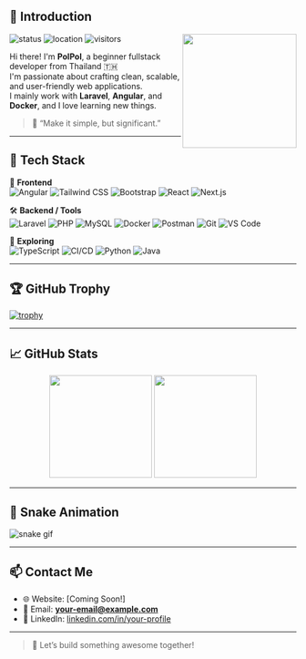 ## 👋 Introduction

<!-- Profile GIF -->
<img align='right' src='https://user-images.githubusercontent.com/5713670/87202985-820dcb80-c2b6-11ea-9f56-7ec461c497c3.gif' width='200"'>

![status](https://img.shields.io/badge/status-active-brightgreen)
![location](https://img.shields.io/badge/location-Thailand-ff69b4)
![visitors](https://komarev.com/ghpvc/?username=jirametss&color=blueviolet)

Hi there! I'm **PolPol**, a beginner fullstack developer from Thailand 🇹🇭  
I'm passionate about crafting clean, scalable, and user-friendly web applications.  
I mainly work with **Laravel**, **Angular**, and **Docker**, and I love learning new things.

> 🧠 “Make it simple, but significant.”

---

## 🚀 Tech Stack

🎨 **Frontend**  
![Angular](https://img.shields.io/badge/-Angular-DD0031?style=flat&logo=angular&logoColor=white)
![Tailwind CSS](https://img.shields.io/badge/-Tailwind%20CSS-38B2AC?style=flat&logo=tailwind-css&logoColor=white)
![Bootstrap](https://img.shields.io/badge/-Bootstrap-563D7C?style=flat&logo=bootstrap&logoColor=white)
![React](https://img.shields.io/badge/-React-61DAFB?style=flat&logo=react&logoColor=black)
![Next.js](https://img.shields.io/badge/-Next.js-000000?style=flat&logo=next.js)

🛠️ **Backend / Tools**  
![Laravel](https://img.shields.io/badge/-Laravel-F55247?style=flat&logo=laravel&logoColor=white)
![PHP](https://img.shields.io/badge/-PHP-777BB4?style=flat&logo=php&logoColor=white)
![MySQL](https://img.shields.io/badge/-MySQL-00758F?style=flat&logo=mysql&logoColor=white)
![Docker](https://img.shields.io/badge/-Docker-2496ED?style=flat&logo=docker&logoColor=white)
![Postman](https://img.shields.io/badge/-Postman-FF6C37?style=flat&logo=postman&logoColor=white)
![Git](https://img.shields.io/badge/-Git-F05032?style=flat&logo=git&logoColor=white)
![VS Code](https://img.shields.io/badge/-VS%20Code-007ACC?style=flat&logo=visual-studio-code&logoColor=white)

🧪 **Exploring**  
![TypeScript](https://img.shields.io/badge/-TypeScript-3178C6?style=flat&logo=typescript&logoColor=white)
![CI/CD](https://img.shields.io/badge/-CI/CD-0A0A0A?style=flat&logo=githubactions&logoColor=white)
![Python](https://img.shields.io/badge/-Python-3776AB?style=flat&logo=python&logoColor=white)
![Java](https://img.shields.io/badge/-Java-ED8B00?style=flat&logo=openjdk&logoColor=white)

---

## 🏆 GitHub Trophy

[![trophy](https://github-profile-trophy.vercel.app/?username=jirametss&theme=tokyonight&row=1&column=6)](https://github.com/ryo-ma/github-profile-trophy)

---

## 📈 GitHub Stats

<div align="center">
  <img src="https://github-readme-stats.vercel.app/api?username=jirametss&show_icons=true&theme=tokyonight&hide_border=true" height="180px" />
  <img src="https://github-readme-stats.vercel.app/api/top-langs/?username=jirametss&layout=compact&theme=tokyonight&hide_border=true" height="180px" />
</div>

---

## 🐍 Snake Animation

![snake gif](https://github.com/jirametss/jirametss/blob/output/github-contribution-grid-snake.svg)

---

## 📫 Contact Me

- 🌐 Website: [Coming Soon!]
- 📧 Email: **your-email@example.com**
- 💼 LinkedIn: [linkedin.com/in/your-profile](https://linkedin.com)

---

> 🚀 Let’s build something awesome together!
